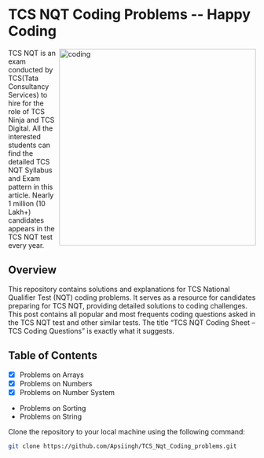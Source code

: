 # TCS NQT Coding Problems -- Happy Coding

<img align="right" alt="coding" width="400" src="https://media0.giphy.com/media/zgduo4kWRRDVK/giphy.gif?cid=ecf05e47o17yca2szg2qnczpohkrko392hos4yinyrrfr46y&ep=v1_gifs_search&rid=giphy.gif&ct=g">

TCS NQT is an exam conducted by TCS(Tata Consultancy Services) to hire for the role of TCS Ninja and TCS Digital. All the interested students can find the detailed TCS NQT Syllabus and Exam pattern in this article. Nearly 1 million (10 Lakh+) candidates appears in the TCS NQT test every year.

## Overview

This repository contains solutions and explanations for TCS National Qualifier Test (NQT) coding problems. It serves as a resource for candidates preparing for TCS NQT, providing detailed solutions to coding challenges.
This post contains all popular and most frequents coding questions asked in the TCS NQT test and other similar tests. The title “TCS NQT Coding Sheet – TCS Coding Questions” is exactly what it suggests. 


## Table of Contents
 -   [x] Problems on Arrays 
 -   [x] Problems on Numbers
 -   [x] Problems on Number System
 - Problems on Sorting
 - Problems on String


Clone the repository to your local machine using the following command:

```bash
git clone https://github.com/Apsiingh/TCS_Nqt_Coding_problems.git

